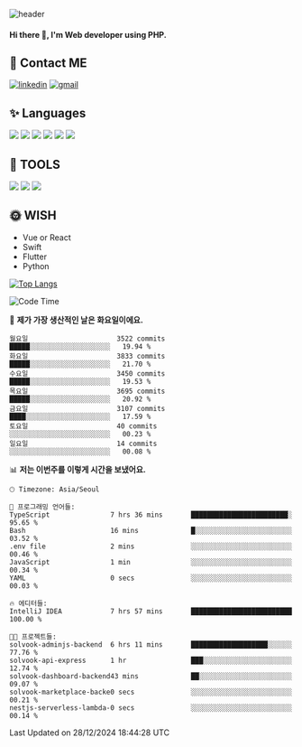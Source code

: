![header](https://capsule-render.vercel.app/api?type=waving&color=auto&height=300&section=header&text=Elin&fontSize=90&animation=twinkling)

#### Hi there 👋, I'm <b>Web developer</b> using PHP. ####

<!--
- 🔭 I’m currently working on Uniwill
- 🌱 I’m currently learning Vue or React or Python.
-->

<!---#### I am PHP developer --->

## 💌 Contact ME ###
[<img src='https://img.shields.io/badge/-EunjiKo-%230A66C2?style=flat-square&logo=LinkedIn&logoColor=white' alt='linkedin'>](https://www.linkedin.com/in/https://www.linkedin.com/in/eunji-ko-00a907164//)  [<img src='https://img.shields.io/badge/-einee214%40gmail.com-%23EA4335?style=flat-square&logo=Gmail&logoColor=white' alt='gmail'>](einee214@gmail.com)  


## ✨ Languages
<img src='https://img.shields.io/badge/-PHP-%23777BB4?style=for-the-badge&logo=PHP&logoColor=white'> <img src='https://img.shields.io/badge/-Laravel-%23FF2D20?style=for-the-badge&logo=Laravel&logoColor=white'> <img src='https://img.shields.io/badge/Jquery-%230769AD?style=for-the-badge&logo=Jquery&logoColor=white'> <img src='https://img.shields.io/badge/CSS3-%231572B6?style=for-the-badge&logo=CSS3&logoColor=white'> <img src='https://img.shields.io/badge/Bootstrap-%237952B3?style=for-the-badge&logo=Bootstrap&logoColor=white' > <img src='https://img.shields.io/badge/MySQL-%234479A1?style=for-the-badge&logo=MySQL&logoColor=white' >

## 🌷 TOOLS
<img src='https://img.shields.io/badge/PHPSTORM-%23000000?style=for-the-badge&logo=PhpStorm&logoColor=white' > <img src='https://img.shields.io/badge/GitLab-%23FCA121?style=for-the-badge&logo=GitLab&logoColor=white' > <img src='https://img.shields.io/badge/GitHub-%23181717?style=for-the-badge&logo=GitHub&logoColor=white'>


## 🌞 WISH
- Vue or React
- Swift
- Flutter
- Python


[![Top Langs](https://github-readme-stats.vercel.app/api/top-langs/?username=ein214&layout=compact)](https://github.com/anuraghazra/github-readme-stats)

<!--START_SECTION:waka-->
![Code Time](http://img.shields.io/badge/Code%20Time-3%2C974%20hrs%2043%20mins-blue)

📅 **제가 가장 생산적인 날은 화요일이에요.** 

```text
월요일                      3522 commits        █████░░░░░░░░░░░░░░░░░░░░   19.94 % 
화요일                      3833 commits        █████░░░░░░░░░░░░░░░░░░░░   21.70 % 
수요일                      3450 commits        █████░░░░░░░░░░░░░░░░░░░░   19.53 % 
목요일                      3695 commits        █████░░░░░░░░░░░░░░░░░░░░   20.92 % 
금요일                      3107 commits        ████░░░░░░░░░░░░░░░░░░░░░   17.59 % 
토요일                      40 commits          ░░░░░░░░░░░░░░░░░░░░░░░░░   00.23 % 
일요일                      14 commits          ░░░░░░░░░░░░░░░░░░░░░░░░░   00.08 % 
```


📊 **저는 이번주를 이렇게 시간을 보냈어요.** 

```text
🕑︎ Timezone: Asia/Seoul

💬 프로그래밍 언어들: 
TypeScript               7 hrs 36 mins       ████████████████████████░   95.65 % 
Bash                     16 mins             █░░░░░░░░░░░░░░░░░░░░░░░░   03.52 % 
.env file                2 mins              ░░░░░░░░░░░░░░░░░░░░░░░░░   00.46 % 
JavaScript               1 min               ░░░░░░░░░░░░░░░░░░░░░░░░░   00.34 % 
YAML                     0 secs              ░░░░░░░░░░░░░░░░░░░░░░░░░   00.03 % 

🔥 에디터들: 
IntelliJ IDEA            7 hrs 57 mins       █████████████████████████   100.00 % 

🐱‍💻 프로젝트들: 
solvook-adminjs-backend  6 hrs 11 mins       ███████████████████░░░░░░   77.76 % 
solvook-api-express      1 hr                ███░░░░░░░░░░░░░░░░░░░░░░   12.74 % 
solvook-dashboard-backend43 mins             ██░░░░░░░░░░░░░░░░░░░░░░░   09.07 % 
solvook-marketplace-backe0 secs              ░░░░░░░░░░░░░░░░░░░░░░░░░   00.21 % 
nestjs-serverless-lambda-0 secs              ░░░░░░░░░░░░░░░░░░░░░░░░░   00.14 % 
```


 Last Updated on 28/12/2024 18:44:28 UTC
<!--END_SECTION:waka-->

<!---![GitHub stats](https://github-readme-stats.vercel.app/api?username=ein214&show_icons=true&theme=dracula)  --->



